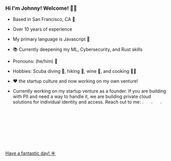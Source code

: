 ### Hi I'm Johnny! Welcome! 👋🎇

- Based in San Francisco, CA 🌉
- Over 10 years of experience
- My primary language is Javascript 🚀
- 📚 Currently deepening my ML, Cybersecurity, and Rust skills
- Pronouns: (he/him) 👨
- Hobbies: Scuba diving 🤿, hiking 🥾, wine 🍷, and cooking 👨‍🍳
- ❤️ the startup culture and now working on my own venture!

- Currently working on my startup venture as a founder. If you are building with PII and need a way to handle it, we are building private cloud solutions for individual identity and access. Reach out to me:
[<img src="https://img.icons8.com/color/48/000000/twitter.png" width="3.5%"/>](https://twitter.com/masterfung)   &nbsp; [<img src="https://img.icons8.com/color/48/000000/linkedin.png" width="3.5%"/>](https://www.linkedin.com/in/tsunghung/)  &nbsp; <a href="mailto:tmhung@uchicago.edu"> <img src="https://img.icons8.com/fluent/48/000000/gmail.png" width="3.5%"/>
  
Have a fantastic day! ☀️

